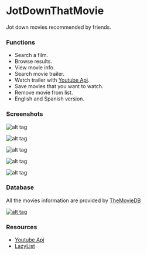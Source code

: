 # JotDownThatMovie

Jot down movies recommended by friends.

### Functions

 - Search a film.
 - Browse results.
 - View movie info.
 - Search movie trailer.
 - Watch trailer with [Youtube Api](https://developers.google.com/youtube/android/player/?hl=es-419).
 - Save movies that you want to watch.
 - Remove movie from list.
 - English and Spanish version.

### Screenshots

![alt tag](http://i.imgur.com/bfUSM4r.png)

![alt tag](http://i.imgur.com/Nbv8gAE.png)

![alt tag](http://i.imgur.com/AuFepKJ.png)

![alt tag](http://i.imgur.com/5uSLBpx.png)

![alt tag](http://i.imgur.com/LpQ2x7V.png)

### Database

All the movies information are provided by [TheMovieDB](https://www.themoviedb.org/)

[![alt tag](https://www.themoviedb.org/assets/static_cache/41bdcf10bbf6f84c0fc73f27b2180b95/images/v4/logos/91x81.png)](https://www.themoviedb.org/)

### Resources

 - [Youtube Api](https://developers.google.com/youtube/android/player/?hl=es-419)
 - [LazyList](https://github.com/thest1/LazyList)
